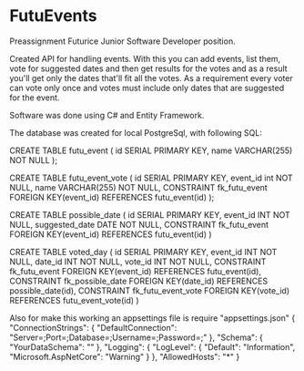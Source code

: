 # FutuEvents
Preassignment Futurice Junior Software Developer position.

Created API for handling events. With this you can add events, list them, vote for suggested dates and then get results for the votes and as a result you'll get only the dates that'll fit all the votes. As a requirement every voter can vote only once and votes must include only dates that are suggested for the event. 

Software was done using C# and Entity Framework.

The database was created for local PostgreSql, with following SQL:

CREATE TABLE futu_event (
	id SERIAL PRIMARY KEY,
	name VARCHAR(255) NOT NULL
);

CREATE TABLE futu_event_vote (
	id SERIAL PRIMARY KEY,
	event_id int NOT NULL,
	name VARCHAR(255) NOT NULL,
	CONSTRAINT fk_futu_event
		FOREIGN KEY(event_id)
			REFERENCES futu_event(id)
);

CREATE TABLE possible_date (
    id SERIAL PRIMARY KEY,
    event_id INT NOT NULL,
    suggested_date DATE NOT NULL,
    CONSTRAINT fk_futu_event
        FOREIGN KEY(event_id)
            REFERENCES futu_event(id)
)

CREATE TABLE voted_day (
    id SERIAL PRIMARY KEY,
    event_id INT NOT NULL,
    date_id INT NOT NULL,
    vote_id INT NOT NULL,
    CONSTRAINT fk_futu_event
        FOREIGN KEY(event_id)
            REFERENCES futu_event(id),
    CONSTRAINT fk_possible_date
        FOREIGN KEY(date_id)
            REFERENCES possible_date(id),
    CONSTRAINT fk_futu_event_vote
        FOREIGN KEY(vote_id)
            REFERENCES futu_event_vote(id)
)
 
Also for make this working an appsettings file is require "appsettings.json"
{
  "ConnectionStrings": {
    "DefaultConnection": "Server=<ServerName>;Port=<Port>;Database=<DbName>;Username=<Username>;Password=<Password>;"
  },
  "Schema": {
    "YourDataSchema": "<SchemaName>"
  },
  "Logging": {
    "LogLevel": {
      "Default": "Information",
      "Microsoft.AspNetCore": "Warning"
    }
  },
  "AllowedHosts": "*"
}
